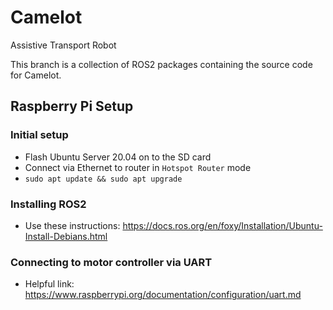 # Camelot
Assistive Transport Robot

This branch is a collection of ROS2 packages containing the source code for Camelot.

## Raspberry Pi Setup

### Initial setup
- Flash Ubuntu Server 20.04 on to the SD card
- Connect via Ethernet to router in `Hotspot Router` mode
- `sudo apt update && sudo apt upgrade`

### Installing ROS2
- Use these instructions: https://docs.ros.org/en/foxy/Installation/Ubuntu-Install-Debians.html

### Connecting to motor controller via UART
- Helpful link: https://www.raspberrypi.org/documentation/configuration/uart.md
